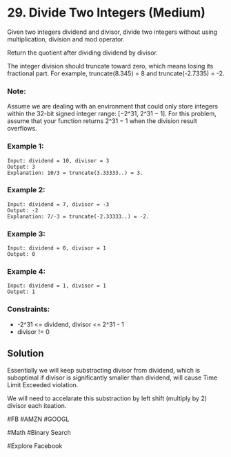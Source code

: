 # 29. Divide Two Integers (Medium)

Given two integers dividend and divisor, divide two integers without using multiplication, division and mod operator.

Return the quotient after dividing dividend by divisor.

The integer division should truncate toward zero, which means losing its fractional part. For example, truncate(8.345) = 8 and truncate(-2.7335) = -2.

### Note:

Assume we are dealing with an environment that could only store integers within the 32-bit signed integer range: [−2^31, 2^31 − 1]. For this problem, assume that your function returns 2^31 − 1 when the division result overflows.

### Example 1:

```
Input: dividend = 10, divisor = 3
Output: 3
Explanation: 10/3 = truncate(3.33333..) = 3.
```

### Example 2:

```
Input: dividend = 7, divisor = -3
Output: -2
Explanation: 7/-3 = truncate(-2.33333..) = -2.
```

### Example 3:

```
Input: dividend = 0, divisor = 1
Output: 0
```

### Example 4:

```
Input: dividend = 1, divisor = 1
Output: 1
```

### Constraints:

- -2^31 <= dividend, divisor <= 2^31 - 1
- divisor != 0

## Solution

Essentially we will keep substracting divisor from dividend, which is suboptimal if divisor is significantly smaller than dividend, will cause Time Limit Exceeded violation.

We will need to accelarate this substraction by left shift (multiply by 2) divisor each iteation.

#FB #AMZN #GOOGL

#Math #Binary Search

#Explore Facebook
